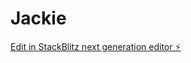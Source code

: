 # Jackie

[Edit in StackBlitz next generation editor ⚡️](https://stackblitz.com/~/github.com/syotakokichi/Jackie)